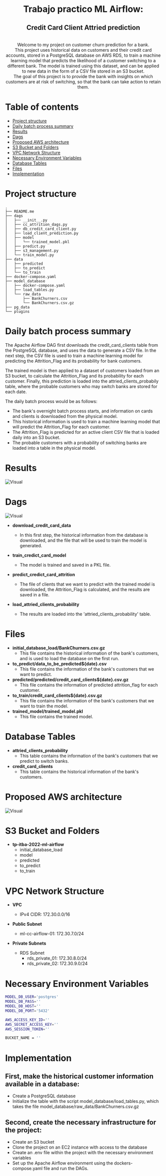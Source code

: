<p align="center"> 
    <h1 align="center">Trabajo practico ML Airflow:</h1>
    
<p align="center">
        <h2 align="center">Credit Card Client Attried prediction</h2>
</p>
    
  <p align="center">
    <br>Welcome to my project on customer churn prediction for a bank. 
    <br>This project uses historical data on customers and their credit card accounts, stored in a PostgreSQL database on AWS RDS, to train a machine learning model that predicts the likelihood of a customer switching to a different bank. The model is trained using this dataset, and can be applied to new data in the form of a CSV file stored in an S3 bucket. 
    <br>The goal of this project is to provide the bank with insights on which customers are at risk of switching, so that the bank can take action to retain them.
    <br>
  </p>
</p>


# Table of contents
- [Project structure](#Project-structure)
- [Daily batch process summary](#Daily-batch-process-summary)
- [Results](#Results)
- [Dags](#Dags)
- [Proposed AWS architecture](#Proposed-AWS-architecture)
- [S3 Bucket and Folders](#S3-Bucket-and-Folders)
- [VPC Network Structure](#VPC-Network-Structure)
- [Necessary Environment Variables](#Necessary-Environment-Variables)
- [Database Tables](#Database-Tables)
- [Files](#Files)
- [Implementation](#Implementation)


# Project structure

```text
.
├── README.me
├── dags
│   ├── __init__.py
│   ├── cc_attrition_dags.py
│   ├── db_credit_card_client.py
│   ├── load_client_prediction.py
│   ├── model
│   │   └── trained_model.pkl
│   ├── predict.py
│   ├── s3_management.py
│   └── train_model.py
├── data
│   ├── predicted
│   ├── to_predict
│   └── to_train
├── docker-compose.yaml
├── model_database
│   ├── docker-compose.yaml
│   ├── load_tables.py
│   └── raw_data
│       ├── BankChurners.csv
│       └── BankChurners.csv.gz
├── pg_data
└── plugins

``` 
# Daily batch process summary
The Apache Airflow DAG first downloads the credit_card_clients table from the PostgreSQL database, and uses the data to generate a CSV file. In the next step, the CSV file is used to train a machine learning model for predicting the Attrition_Flag and its probability for bank customers.

The trained model is then applied to a dataset of customers loaded from an S3 bucket, to calculate the Attrition_Flag and its probability for each customer. Finally, this prediction is loaded into the attried_clients_probabily table, where the probable customers who may switch banks are stored for each date.

The daily batch process would be as follows:

- The bank's overnight batch process starts, and information on cards and clients is downloaded from the physical model.
- This historical information is used to train a machine learning model that will predict the Attrition_Flag for each customer.
- The Attrition_Flag is predicted for an active client CSV file that is loaded daily into an S3 bucket.
- The probable customers with a probability of switching banks are loaded into a table in the physical model.

# Results
![Visual](/infra/img/results.png)

# Dags

![Visual](/infra/img/dags.png)

- **download_credit_card_data**
  - In this first step, the historical information from the database is downloaded, and the file that will be used to train the model is generated.
- **train_credict_card_model**
  - The model is trained and saved in a PKL file.

- **predict_credict_card_attrition**
  - The file of clients that we want to predict with the trained model is downloaded, the Attrition_Flag is calculated, and the results are saved in a file.
 
- **load_attried_clients_probability**
  - The results are loaded into the 'attried_clients_probability' table.


# Files

- **initial_database_load/BankChurners.csv.gz**
  - This file contains the historical information of the bank's customers, and is used to load the database on the first run.
- **to_predict/data_to_be_predicted${date}.csv**
  - This file contains the information of the bank's customers that we want to predict.
- **predicted/predicted/credit_card_clients${date}.csv.gz**
  - This file contains the information of predicted attrition_flag for each customer.
- **to_train/credit_card_clients${date}.csv.gz**
  - This file contains the information of the bank's customers that we want to train the model.
- **trained_model/trained_model.pkl**
  - This file contains the trained model.

# Database Tables

- **attried_clients_probability**
  - This table contains the information of the bank's customers that we predict to switch banks.
- **credit_card_clients**
  - This table contains the historical information of the bank's customers.

# Proposed AWS architecture
![Visual](/infra/img/infra.png)

# S3 Bucket and Folders
-  **tp-itba-2022-ml-airflow**
   -  initial_database_load   
   -  model
   -  predicted
   -  to_predict
   -  to_train

# VPC Network Structure
- **VPC** 
  - IPv4 CIDR: 172.30.0.0/16

- **Public Subnet**
    - ml-cc-airflow-01: 172.30.7.0/24

- **Private Subnets**
  - RDS Subnet
    - rds_private_01: 172.30.8.0/24
    - rds_private_02: 172.30.9.0/24


# Necessary Environment Variables

```bash
MODEL_DB_USER='postgres'
MODEL_DB_PASS=''
MODEL_DB_HOST=''
MODEL_DB_PORT='5432'

AWS_ACCESS_KEY_ID=''
AWS_SECRET_ACCESS_KEY=''
AWS_SESSION_TOKEN=''

BUCKET_NAME = ''
```

# Implementation

## First, make the historical customer information available in a database:

- Create a PostgreSQL database
- Initialize the table with the script model_database/load_tables.py, which takes the file model_database/raw_data/BankChurners.csv.gz

## Second, create the necessary infrastructure for the project:

- Create an S3 bucket
- Clone the project on an EC2 instance with access to the database
- Create an .env file within the project with the necessary environment variables
- Set up the Apache Airflow environment using the dockers-compose.yaml file and run the DAGs.

